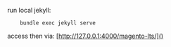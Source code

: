 

run local jekyll:  
```
    bundle exec jekyll serve
```

access then via: [http://127.0.0.1:4000/magento-lts/]()
